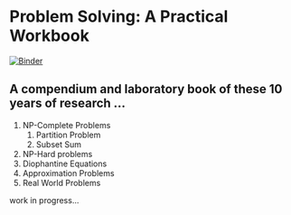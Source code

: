 # Problem Solving: A Practical Workbook

[![Binder](https://mybinder.org/badge_logo.svg)](https://mybinder.org/v2/gh/maxtuno/problem-solving-book/master)

## A compendium and laboratory book of these 10 years of research ...

1. NP-Complete Problems
    1. Partition Problem
    2. Subset Sum
2. NP-Hard problems
3. Diophantine Equations
4. Approximation Problems
5. Real World Problems

work in progress...
